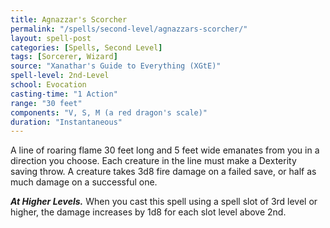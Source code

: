```yaml
---
title: Agnazzar's Scorcher
permalink: "/spells/second-level/agnazzars-scorcher/"
layout: spell-post
categories: [Spells, Second Level]
tags: [Sorcerer, Wizard]
source: "Xanathar's Guide to Everything (XGtE)"
spell-level: 2nd-Level
school: Evocation
casting-time: "1 Action"
range: "30 feet"
components: "V, S, M (a red dragon's scale)"
duration: "Instantaneous"
---
```


A line of roaring flame 30 feet long and 5 feet wide emanates from you in a direction you choose. Each creature in the line must make a Dexterity saving throw. A creature takes 3d8 fire damage on a failed save, or half as much damage on a successful one.

***At Higher Levels.*** When you cast this spell using a spell slot of 3rd level or higher, the damage increases by 1d8 for each slot level above 2nd.